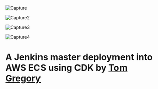 ![Capture](https://user-images.githubusercontent.com/53549619/180184367-29832c91-208c-45b6-b499-6e65668a8956.PNG)

![Capture2](https://user-images.githubusercontent.com/53549619/180184390-06217e43-dd56-4fc2-b91b-1e4338dadb74.PNG)

![Capture3](https://user-images.githubusercontent.com/53549619/180184420-f2dd6ae3-d750-49e9-ba72-f784e71783bd.PNG)

![Capture4](https://user-images.githubusercontent.com/53549619/180187251-ad69057e-266a-4489-b1f3-63348c5dff0f.PNG)

# A Jenkins master deployment into AWS ECS using CDK by [Tom Gregory](https://tomgregory.com/deploying-jenkins-into-aws-ecs-using-cdk/)


